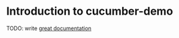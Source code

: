# Introduction to cucumber-demo

TODO: write [great documentation](http://jacobian.org/writing/what-to-write/)
